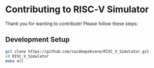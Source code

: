 # Contributing to RISC‑V Simulator

Thank you for wanting to contribute! Please follow these steps:

## Development Setup

```bash
git clone https://github.com/saideepaksana/RISC_V_Simulator.git
cd RISC_V_Simulator
make all